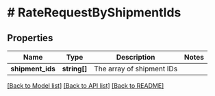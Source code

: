 # # RateRequestByShipmentIds

## Properties

Name | Type | Description | Notes
------------ | ------------- | ------------- | -------------
**shipment_ids** | **string[]** | The array of shipment IDs | 

[[Back to Model list]](../../README.md#documentation-for-models) [[Back to API list]](../../README.md#documentation-for-api-endpoints) [[Back to README]](../../README.md)


